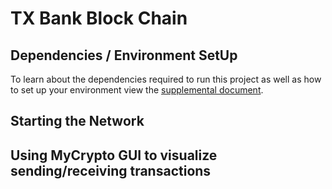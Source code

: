 # TX Bank Block Chain

## Dependencies / Environment SetUp

To learn about the dependencies required to run this project as well as how to set up your environment view the [supplemental document](Supplemental/blockchain-install-guide.md). 

## Starting the Network

## Using MyCrypto GUI to visualize sending/receiving transactions
